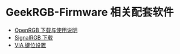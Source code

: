 # GeekRGB-Firmware 相关配套软件

* [OpenRGB 下载与使用说明](openRGB.md) 
* [SignalRGB 下载](https://signalrgb.com/)
* [VIA 键位设置](https://www.caniusevia.com/)
